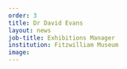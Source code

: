 ```yaml
---
order: 3
title: Dr David Evans
layout: news
job-title: Exhibitions Manager
institution: Fitzwilliam Museum
image:
---
```

